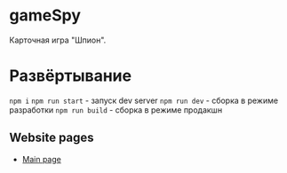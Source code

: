 # gameSpy
Карточная игра "Шпион".

# Развёртывание
`npm i`
`npm run start` - запуск dev server
`npm run dev` - сборка в режиме разработки
`npm run build` - сборка в режиме продакшн

## Website pages
+ [Main page](https://ftigran.github.io/gameSpy/)

